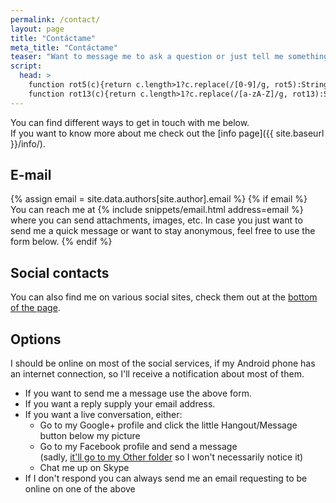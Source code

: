```yaml
---
permalink: /contact/
layout: page
title: "Contáctame"
meta_title: "Contáctame"
teaser: "Want to message me to ask a question or just tell me something?"
script:
  head: >
    function rot5(c){return c.length>1?c.replace(/[0-9]/g, rot5):String.fromCharCode((c<="9"?57:57)>=(c=c.charCodeAt(0)+5)?c:c-10);}
    function rot13(c){return c.length>1?c.replace(/[a-zA-Z]/g, rot13):String.fromCharCode((c<="Z"?90:122)>=(c=c.charCodeAt(0)+13)?c:c-26);}
---
```

You can find different ways to get in touch with me below.  
If you want to know more about me check out the [info page]({{ site.baseurl }}/info/).

## E-mail

{% assign email = site.data.authors[site.author].email %}
{% if email %}
You can reach me at {% include snippets/email.html address=email %} where you can send attachments, images, etc. In case you just want to send me a quick message or want to stay anonymous, feel free to use the form below.
{% endif %}

<!-- <p><iframe src="https://docs.google.com/forms/d/1cG89BafxKwdxv9kzS-C_MjZfte0Ldlz37vr0m2U77jA/viewform?embedded=true"
           width="100%" height="715" frameborder="0" marginwidth="0" marginheight="0" scrolling="no">Loading...</iframe></p> -->

## Social contacts

You can also find me on various social sites, check them out at the [bottom of the page](#subfooter).

## Options
I should be online on most of the social services, if my Android phone has an internet connection, so I'll receive a notification about most of them.

 * If you want to send me a message use the above form.
 * If you want a reply supply your email address.
 * If you want a live conversation, either:
   * Go to my Google+ profile and click the little Hangout/Message button below my picture
   * Go to my Facebook profile and send a message  
     (sadly, [it'll go to my Other folder](https://www.facebook.com/help/398578543552207) so I won't necessarily notice it)
   * Chat me up on Skype
 * If I don't respond you can always send me an email requesting to be online on one of the above